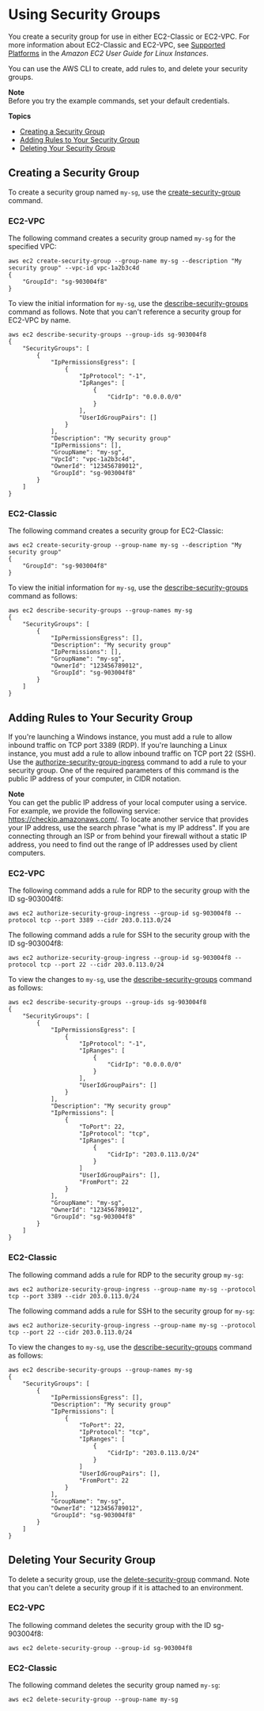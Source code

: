 # Using Security Groups<a name="cli-ec2-sg"></a>

You create a security group for use in either EC2\-Classic or EC2\-VPC\. For more information about EC2\-Classic and EC2\-VPC, see [Supported Platforms](https://docs.aws.amazon.com/AWSEC2/latest/UserGuide/ec2-supported-platforms.html) in the *Amazon EC2 User Guide for Linux Instances*\.

You can use the AWS CLI to create, add rules to, and delete your security groups\. 

**Note**  
Before you try the example commands, set your default credentials\. 

**Topics**
+ [Creating a Security Group](#creating-a-security-group)
+ [Adding Rules to Your Security Group](#configuring-a-security-group)
+ [Deleting Your Security Group](#deleting-a-security-group)

## Creating a Security Group<a name="creating-a-security-group"></a>

To create a security group named `my-sg`, use the [create\-security\-group](https://docs.aws.amazon.com/cli/latest/reference/ec2/create-security-group.html) command\.

### EC2\-VPC<a name="sg-ec2-vpc"></a>

The following command creates a security group named `my-sg` for the specified VPC:

```
aws ec2 create-security-group --group-name my-sg --description "My security group" --vpc-id vpc-1a2b3c4d
{
    "GroupId": "sg-903004f8"
}
```

To view the initial information for `my-sg`, use the [describe\-security\-groups](https://docs.aws.amazon.com/cli/latest/reference/ec2/describe-security-groups.html) command as follows\. Note that you can't reference a security group for EC2\-VPC by name\.

```
aws ec2 describe-security-groups --group-ids sg-903004f8
{
    "SecurityGroups": [
        {
            "IpPermissionsEgress": [
                {
                    "IpProtocol": "-1",
                    "IpRanges": [
                        {
                            "CidrIp": "0.0.0.0/0"
                        }
                    ],
                    "UserIdGroupPairs": []
                }
            ],
            "Description": "My security group"
            "IpPermissions": [],
            "GroupName": "my-sg",
            "VpcId": "vpc-1a2b3c4d",
            "OwnerId": "123456789012",
            "GroupId": "sg-903004f8"
        }
    ]
}
```

### EC2\-Classic<a name="sg-ec2-classic"></a>

The following command creates a security group for EC2\-Classic:

```
aws ec2 create-security-group --group-name my-sg --description "My security group"
{
    "GroupId": "sg-903004f8"
}
```

To view the initial information for `my-sg`, use the [describe\-security\-groups](https://docs.aws.amazon.com/cli/latest/reference/ec2/describe-security-groups.html) command as follows:

```
aws ec2 describe-security-groups --group-names my-sg
{
    "SecurityGroups": [
        {
            "IpPermissionsEgress": [],
            "Description": "My security group"
            "IpPermissions": [],
            "GroupName": "my-sg",
            "OwnerId": "123456789012",
            "GroupId": "sg-903004f8"
        }
    ]
}
```

## Adding Rules to Your Security Group<a name="configuring-a-security-group"></a>

If you're launching a Windows instance, you must add a rule to allow inbound traffic on TCP port 3389 \(RDP\)\. If you're launching a Linux instance, you must add a rule to allow inbound traffic on TCP port 22 \(SSH\)\. Use the [authorize\-security\-group\-ingress](https://docs.aws.amazon.com/cli/latest/reference/ec2/authorize-security-group-ingress.html) command to add a rule to your security group\. One of the required parameters of this command is the public IP address of your computer, in CIDR notation\.

**Note**  
You can get the public IP address of your local computer using a service\. For example, we provide the following service: [https://checkip\.amazonaws\.com/](https://checkip.amazonaws.com/)\. To locate another service that provides your IP address, use the search phrase "what is my IP address"\. If you are connecting through an ISP or from behind your firewall without a static IP address, you need to find out the range of IP addresses used by client computers\.

### EC2\-VPC<a name="rules-ec2-vpc"></a>

The following command adds a rule for RDP to the security group with the ID sg\-903004f8:

```
aws ec2 authorize-security-group-ingress --group-id sg-903004f8 --protocol tcp --port 3389 --cidr 203.0.113.0/24
```

The following command adds a rule for SSH to the security group with the ID sg\-903004f8:

```
aws ec2 authorize-security-group-ingress --group-id sg-903004f8 --protocol tcp --port 22 --cidr 203.0.113.0/24
```

To view the changes to `my-sg`, use the [describe\-security\-groups](https://docs.aws.amazon.com/cli/latest/reference/ec2/describe-security-groups.html) command as follows:

```
aws ec2 describe-security-groups --group-ids sg-903004f8
{
    "SecurityGroups": [
        {
            "IpPermissionsEgress": [
                {
                    "IpProtocol": "-1",
                    "IpRanges": [
                        {
                            "CidrIp": "0.0.0.0/0"
                        }
                    ],
                    "UserIdGroupPairs": []
                }
            ],
            "Description": "My security group"
            "IpPermissions": [
                {
                    "ToPort": 22,
                    "IpProtocol": "tcp",
                    "IpRanges": [
                        {
                            "CidrIp": "203.0.113.0/24"
                        }
                    ]
                    "UserIdGroupPairs": [],
                    "FromPort": 22
                }
            ],
            "GroupName": "my-sg",
            "OwnerId": "123456789012",
            "GroupId": "sg-903004f8"
        }
    ]
}
```

### EC2\-Classic<a name="rules-ec2-classic"></a>

The following command adds a rule for RDP to the security group `my-sg`:

```
aws ec2 authorize-security-group-ingress --group-name my-sg --protocol tcp --port 3389 --cidr 203.0.113.0/24
```

The following command adds a rule for SSH to the security group for `my-sg`:

```
aws ec2 authorize-security-group-ingress --group-name my-sg --protocol tcp --port 22 --cidr 203.0.113.0/24
```

To view the changes to `my-sg`, use the [describe\-security\-groups](https://docs.aws.amazon.com/cli/latest/reference/ec2/describe-security-groups.html) command as follows:

```
aws ec2 describe-security-groups --group-names my-sg
{
    "SecurityGroups": [
        {
            "IpPermissionsEgress": [],
            "Description": "My security group"
            "IpPermissions": [
                {
                    "ToPort": 22,
                    "IpProtocol": "tcp",
                    "IpRanges": [
                        {
                            "CidrIp": "203.0.113.0/24"
                        }
                    ]
                    "UserIdGroupPairs": [],
                    "FromPort": 22
                }
            ],
            "GroupName": "my-sg",
            "OwnerId": "123456789012",
            "GroupId": "sg-903004f8"
        }
    ]
}
```

## Deleting Your Security Group<a name="deleting-a-security-group"></a>

To delete a security group, use the [delete\-security\-group](https://docs.aws.amazon.com/cli/latest/reference/ec2/delete-security-group.html) command\. Note that you can't delete a security group if it is attached to an environment\.

### EC2\-VPC<a name="delete-ec2-vpc"></a>

The following command deletes the security group with the ID sg\-903004f8:

```
aws ec2 delete-security-group --group-id sg-903004f8
```

### EC2\-Classic<a name="delete-ec2-classic"></a>

The following command deletes the security group named `my-sg`:

```
aws ec2 delete-security-group --group-name my-sg
```